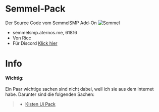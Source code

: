 # Semmel-Pack
Der Source Code vom SemmelSMP Add-On
![Semmel](https://github.com/user-attachments/assets/4f4ac97b-11a6-4cd3-a4ae-ee9766e6763a)
- semmelsmp.aternos.me, 61816
- Von Ricc
- Für Discord [Klick hier](https://discord.gg/U4e8W2UZ88)

# Info
#### Wichtig:
Ein Paar wichtige sachen sind nicht dabei, weil ich sie aus dem Internet habe. Darunter sind die folgenden Sachen:
> - [Kisten Ui Pack](https://github.com/Herobrine643928/Chest-UI.git)
